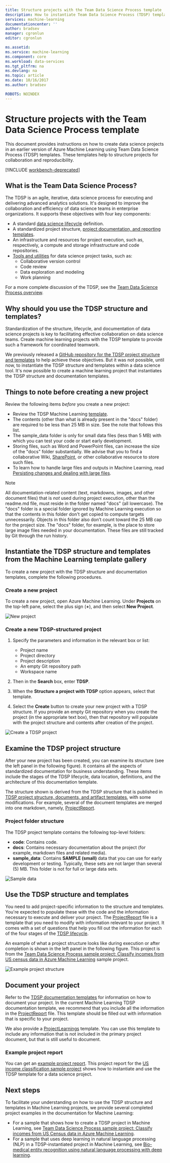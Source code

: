 ```yaml
---
title: Structure projects with the Team Data Science Process template | Microsoft Docs
description: How to instantiate Team Data Science Process (TDSP) templates in Azure Machine Learning that structure projects for collaboration
services: machine-learning
documentationcenter: ''
author: bradsev
manager: cgronlun
editor: cgronlun

ms.assetid: 
ms.service: machine-learning
ms.component: core
ms.workload: data-services
ms.tgt_pltfrm: na
ms.devlang: na
ms.topic: article
ms.date: 10/16/2017
ms.author: bradsev

ROBOTS: NOINDEX
---
```


# Structure projects with the Team Data Science Process template

This document provides instructions on how to create data science projects in an earlier version of Azure Machine Learning using Team Data Science Process (TDSP) templates. These templates help to structure projects for collaboration and reproducibility. 

[!INCLUDE [workbench-deprecated](../../../includes/aml-deprecating-preview-2017.md)] 

## What is the Team Data Science Process?
The TDSP is an agile, iterative, data science process for executing and delivering advanced analytics solutions. It's designed to improve the collaboration and efficiency of data science teams in enterprise organizations. It supports these objectives with four key components:

   * A standard [data science lifecycle](../team-data-science-process/lifecycle.md) definition.
   * A standardized project structure, [project documentation, and reporting templates](https://github.com/Azure/Azure-TDSP-ProjectTemplate).
   * An infrastructure and resources for project execution, such as, respectively, a compute and storage infrastructure and code repositories.
   * [Tools and utilities](https://github.com/Azure/Azure-TDSP-Utilities) for data science project tasks, such as:
      - Collaborative version control
      - Code review
      - Data exploration and modeling
      - Work planning

For a more complete discussion of the TDSP, see the [Team Data Science Process overview](../team-data-science-process/overview.md).

## Why should you use the TDSP structure and templates?
Standardization of the structure, lifecycle, and documentation of data science projects is key to facilitating effective collaboration on data science teams. Create machine learning projects with the TDSP template to provide such a framework for coordinated teamwork.

We previously released a [GitHub repository for the TDSP project structure and templates](https://github.com/Azure/Azure-TDSP-ProjectTemplate) to help achieve these objectives. But it was not possible, until now, to instantiate the TDSP structure and templates within a data science tool. It's now possible to create a machine learning project that instantiates the TDSP structure and documentation templates. 

## Things to note before creating a new project
Review the following items *before* you create a new project:
* Review the TDSP Machine Learning [template](https://aka.ms/tdspamlgithubrepo).
* The contents (other than what is already present in the "docs" folder) are required to be less than 25 MB in size. See the note that follows this list.
* The sample\_data folder is only for small data files (less than 5 MB) with which you can test your code or start early development.
* Storing files, such as Word and PowerPoint files, can increase the size of the "docs" folder substantially. We advise that you to find a collaborative Wiki, [SharePoint](https://products.office.com/sharepoint/collaboration), or other collaborative resource to store such files.
* To learn how to handle large files and outputs in Machine Learning, read [Persisting changes and dealing with large files](http://aka.ms/aml-largefiles).

> [!NOTE]
> All documentation-related content (text, markdowns, images, and other document files) that is *not* used during project execution, other than the readme.md file, must reside in the folder named "docs" (all lowercase). The "docs" folder is a special folder ignored by Machine Learning execution so that the contents in this folder don't get copied to compute targets unnecessarily. Objects in this folder also don’t count toward the 25 MB cap for the project size. The "docs" folder, for example, is the place to store large image files needed in your documentation. These files are still tracked by Git through the run history. 

## Instantiate the TDSP structure and templates from the Machine Learning template gallery
To create a new project with the TDSP structure and documentation templates, complete the following procedures.

### Create a new project
To create a new project, open Azure Machine Learning. Under **Projects** on the top-left pane, select the plus sign (**+**), and then select **New Project**.

![New project](./media/how-to-use-tdsp-in-azure-ml/instantiation-1.png)


### Create a new TDSP-structured project
   1. Specify the parameters and information in the relevant box or list:

      - Project name
      - Project directory
      - Project description
      - An empty Git repository path
      - Workspace name

   2. Then in the **Search** box, enter **TDSP**. 
   3. When the **Structure a project with TDSP** option appears, select that template. 
   4. Select the **Create** button to create your new project with a TDSP structure. If you provide an empty Git repository when you create the project (in the appropriate text box), then that repository will populate with the project structure and contents after creation of the project.

![Create a TDSP project](./media/how-to-use-tdsp-in-azure-ml/instantiation-2.png)


## Examine the TDSP project structure
After your new project has been created, you can examine its structure (see the left panel in the following figure). It contains all the aspects of standardized documentation for business understanding. These items include the stages of the TDSP lifecycle, data location, definitions, and the architecture of this documentation template. 

The structure shown is derived from the TDSP structure that is published in [TDSP project structure, documents, and artifact templates](https://github.com/Azure/Azure-TDSP-ProjectTemplate), with some modifications. For example, several of the document templates are merged into one markdown, namely, [ProjectReport](https://aka.ms/tdspamlgithubrepoprojectreport). 

### Project folder structure
The TDSP project template contains the following top-level folders:
   - **code**: Contains code.
   - **docs**: Contains necessary documentation about the project (for example, markdown files and related media).
   - **sample_data**: Contains **SAMPLE (small)** data that you can use for early development or testing. Typically, these sets are not larger than several (5) MB. This folder is not for full or large data sets.

![Sample data](./media/how-to-use-tdsp-in-azure-ml/instantiation-3.png)


## Use the TDSP structure and templates
You need to add project-specific information to the structure and templates. You're expected to populate these with the code and the information necessary to execute and deliver your project. The [ProjectReport](https://aka.ms/tdspamlgithubrepoprojectreport) file is a template that you need to modify with information relevant to your project. It comes with a set of questions that help you fill out the information for each of the four stages of the [TDSP lifecycle](../team-data-science-process/lifecycle.md).

An example of what a project structure looks like during execution or after completion is shown in the left panel in the following figure. This project is from the [Team Data Science Process sample project: Classify incomes from US census data in Azure Machine Learning](https://github.com/Azure/MachineLearningSamples-TDSPUCIAdultIncome) sample project.

![Example project structure](./media/how-to-use-tdsp-in-azure-ml/instantiation-4.png)

## Document your project
Refer to the [TDSP documentation templates](https://github.com/Azure/Azure-TDSP-ProjectTemplate) for information on how to document your project. In the current Machine Learning TDSP documentation template, we recommend that you include all the information in the [ProjectReport](https://aka.ms/tdspamlgithubrepoprojectreport) file. This template should be filled out with information that is specific to your project. 

We also provide a [ProjectLearnings](https://aka.ms/tdspamlgithubrepoprojectlearnings) template. You can use this template to include any information that is not included in the primary project document, but that is still useful to document. 

### Example project report
You can get an [example project report](https://github.com/Azure/MachineLearningSamples-TDSPUCIAdultIncome/blob/master/docs/deliverable_docs/ProjectReport.md). This project report for the [US income classification sample project](https://github.com/Azure/MachineLearningSamples-TDSPUCIAdultIncome) shows how to instantiate and use the TDSP template for a data science project.

## Next steps
To facilitate your understanding on how to use the TDSP structure and templates in Machine Learning projects, we provide several completed project examples in the documentation for Machine Learning:

- For a sample that shows how to create a TDSP project in Machine Learning, see [Team Data Science Process sample project: Classify incomes from US Census data in Azure Machine Learning](https://github.com/Azure/MachineLearningSamples-TDSPUCIAdultIncome).
- For a sample that uses deep learning in natural language processing (NLP) in a TDSP-instantiated project in Machine Learning, see [Bio-medical entity recognition using natural language processing with deep learning](https://github.com/Azure/MachineLearningSamples-BiomedicalEntityExtraction).

